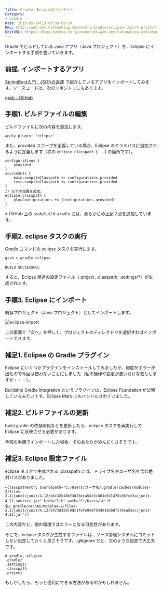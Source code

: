 ```yaml
---
Title: Gradle：Eclipseにインポート
Category:
- Gradle
Date: 2016-05-14T13:00:00+09:00
URL: http://web-dev.hatenablog.com/entry/gradle/eclipse-import-project
EditURL: https://blog.hatena.ne.jp/mamorums/web-dev.hatenablog.com/atom/entry/10328749687179310629
---
```


Gradle でビルドしている Java アプリ（Java プロジェクト）を、Eclipse にインポートする手順を書いていきます。


## 前提. インポートするアプリ
[SpringBoot入門：JSONの返却](/entry/spring-boot/intro/response-json) で紹介しているアプリをインポートしてみます。ソースコードは、次のリポジトリにもあります。

[gssb - GitHub](https://github.com/mamorum/blog/tree/master/code/gssb)


## 手順1. ビルドファイルの編集
ビルドファイルに次の内容を追加します。

```
apply plugin: 'eclipse'
```

また、provided スコープを定義している場合、Eclipse のクラスパスに追加されるように定義します（次の `eclipse.classpath {...}` の箇所です）。

```
configurations {
    provided
}
sourceSets {
    main.compileClasspath += configurations.provided
    test.compileClasspath += configurations.provided
}
// 以下の定義を追加。
eclipse.classpath {
    plusConfigurations += [configurations.provided]
}
```

※ GitHub 上の `gssb/build.gradle` には、あらかじめ上記２点を追加しています。


## 手順2. eclipse タスクの実行
Gradle コマンドの eclipse タスクを実行します。

```
gssb > gradle eclipse
・・・・
BUILD SUCCESSFUL
```

すると、Eclipse 関連の設定ファイル（.project, .classpath, .settings/*）が生成されます。


## 手順3. Eclipse にインポート
既存プロジェクト（Java プロジェクト）としてインポートします。

![eclipse-import](http://cdn-ak.f.st-hatena.com/images/fotolife/m/mamorums/20160816/20160816104859.png)

上の画面で「次へ」を押して、プロジェクトのディレクトリを選択すればインポートできます。


## 補足1. Eclipse の Gradle プラグイン
Eclipse にいくつかプラグインをインストールしてみましたが、何度かエラーが出たので今回は使わないことにしました（私の操作や設定が悪いだけな気もしますが・・・）。

Buildship Gradle Integration というプラグインは、Eclipse Foundation が公開しているみたいです。Eclipse Mars にもバンドルされていました。


## 補足2. ビルドファイルの更新
build.gradle の依存関係などを更新したら、eclipse タスクを再実行して Eclipse に反映させる必要があります。

今回の手順でインポートした場合、そのあたりがめんどくさそうです。


## 補足3. Eclipse 設定ファイル
eclipse タスクで生成される .classpath には、ドライブ名やユーザ名を含む絶対パスがありました。

```
<classpathentry sourcepath="C:/Users/ユーザ名/.gradle/caches/modules-2/files-2.1/junit/junit/4.12/a6c32b40bf3d76eca54e3c601e5d1470c86fcdfa/junit-4.12-sources.jar" kind="lib" path="C:/Users/ユーザ名/.gradle/caches/modules-2/files-2.1/junit/junit/4.12/2973d150c0dc1fefe998f834810d68f278ea58ec/junit-4.12.jar"/>
```

この内容だと、他の環境ではエラーになる可能性があります。

そこで、eclipse タスクが生成するファイルは、ソース管理システムにコミットしない設定しておくと良さそうです。.gitignore だと、次のような設定で大丈夫です。

```
# gradle, eclipse
.gradle/
.settings/
.classpath
.project
```

もしかしたら、もっと便利にできる方法があるのかもしれません。
